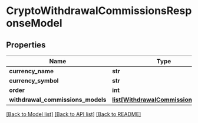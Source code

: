 # CryptoWithdrawalCommissionsResponseModel

## Properties
Name | Type | Description | Notes
------------ | ------------- | ------------- | -------------
**currency_name** | **str** |  | [optional] 
**currency_symbol** | **str** |  | [optional] 
**order** | **int** |  | [optional] 
**withdrawal_commissions_models** | [**list[WithdrawalCommissionsModel]**](WithdrawalCommissionsModel.md) |  | [optional] 

[[Back to Model list]](../README.md#documentation-for-models) [[Back to API list]](../README.md#documentation-for-api-endpoints) [[Back to README]](../README.md)

